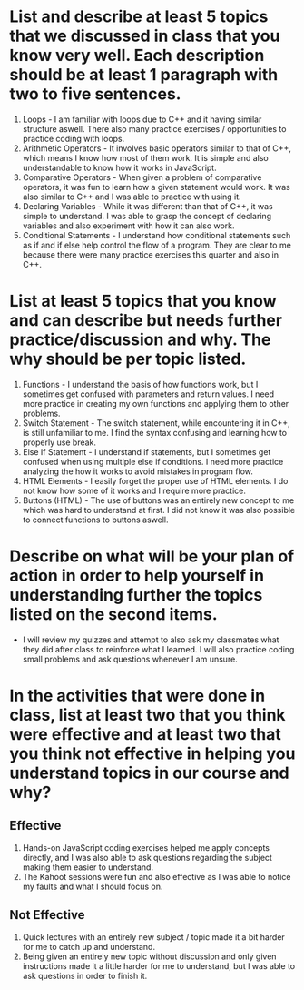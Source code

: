 # List and describe at least 5 topics that we discussed in class that you know very well. Each description should be at least 1 paragraph with two to five sentences.

1. Loops - I am familiar with loops due to C++ and it having similar structure aswell. There also many practice exercises / opportunities to practice coding with loops.
2. Arithmetic Operators - It involves basic operators similar to that of C++, which means I know how most of them work. It is simple and also understandable to know how it works in JavaScript.
3. Comparative Operators - When given a problem of comparative operators, it was fun to learn how a given statement would work. It was also similar to C++ and I was able to practice with using it.
4. Declaring Variables - While it was different than that of C++, it was simple to understand. I was able to grasp the concept of declaring variables and also experiment with how it can also work.
5. Conditional Statements - I understand how conditional statements such as if and if else help control the flow of a program. They are clear to me because there were many practice exercises this quarter and also in C++.

# List at least 5 topics that you know and can describe but needs further practice/discussion and why. The why should be per topic listed.

1. Functions - I understand the basis of how functions work, but I sometimes get confused with parameters and return values. I need more practice in creating my own functions and applying them to other problems.
2. Switch Statement - The switch statement, while encountering it in C++, is still unfamiliar to me. I find the syntax confusing and learning how to properly use break.
3. Else If Statement - I understand if statements, but I sometimes get confused when using multiple else if conditions. I need more practice analyzing the how it works to avoid mistakes in program flow.
4. HTML Elements - I easily forget the proper use of HTML elements. I do not know how some of it works and I require more practice.
5. Buttons (HTML) - The use of buttons was an entirely new concept to me which was hard to understand at first. I did not know it was also possible to connect functions to buttons aswell.

# Describe on what will be your plan of action in order to help yourself in understanding further the topics listed on the second items.

* I will review my quizzes and attempt to also ask my classmates what they did after class to reinforce what I learned. I will also practice coding small problems and ask questions whenever I am unsure.

# In the activities that were done in class, list at least two that you think were effective and at least two that you think not effective in helping you understand topics in our course and why?

## Effective

1. Hands-on JavaScript coding exercises helped me apply concepts directly, and I was also able to ask questions regarding the subject making them easier to understand.
2. The Kahoot sessions were fun and also effective as I was able to notice my faults and what I should focus on.

## Not Effective

1. Quick lectures with an entirely new subject / topic made it a bit harder for me to catch up and understand.
2. Being given an entirely new topic without discussion and only given instructions made it a little harder for me to understand, but I was able to ask questions in order to finish it.